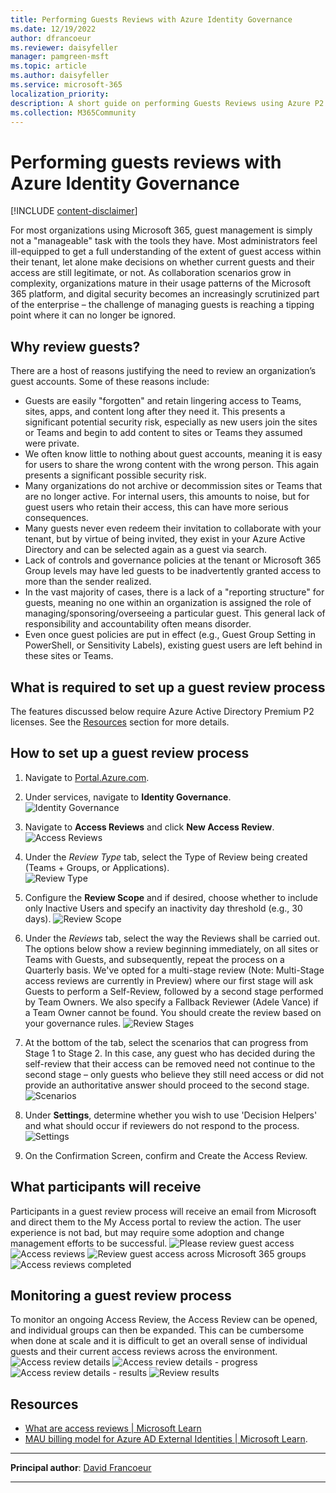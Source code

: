 ```yaml
---
title: Performing Guests Reviews with Azure Identity Governance
ms.date: 12/19/2022
author: dfrancoeur
ms.reviewer: daisyfeller
manager: pamgreen-msft
ms.topic: article
ms.author: daisyfeller
ms.service: microsoft-365
localization_priority: 
description: A short guide on performing Guests Reviews using Azure P2 and its Identity Governance features.
ms.collection: M365Community
---
```


# Performing guests reviews with Azure Identity Governance

[!INCLUDE [content-disclaimer](includes/content-disclaimer.md)]

For most organizations using Microsoft 365, guest management is simply not a "manageable" task with the tools they have. Most administrators feel ill-equipped to get a full understanding of the extent of guest access within their tenant, let alone make decisions on whether current guests and their access are still legitimate, or not. As collaboration scenarios grow in complexity, organizations mature in their usage patterns of the Microsoft 365 platform, and digital security becomes an increasingly scrutinized part of the enterprise – the challenge of managing guests is reaching a tipping point where it can no longer be ignored.

## Why review guests?

There are a host of reasons justifying the need to review an organization’s guest accounts. Some of these reasons include:

- Guests are easily "forgotten" and retain lingering access to Teams, sites, apps, and content long after they need it. This presents a significant potential security risk, especially as new users join the sites or Teams and begin to add content to sites or Teams they assumed were private.
- We often know little to nothing about guest accounts, meaning it is easy for users to share the wrong content with the wrong person. This again presents a significant possible security risk.
- Many organizations do not archive or decommission sites or Teams that are no longer active. For internal users, this amounts to noise, but for guest users who retain their access, this can have more serious consequences.
- Many guests never even redeem their invitation to collaborate with your tenant, but by virtue of being invited, they exist in your Azure Active Directory and can be selected again as a guest via search.
- Lack of controls and governance policies at the tenant or Microsoft 365 Group levels may have led guests to be inadvertently granted access to more than the sender realized.
- In the vast majority of cases, there is a lack of a "reporting structure" for guests, meaning no one within an organization is assigned the role of managing/sponsoring/overseeing a particular guest. This general lack of responsibility and accountability often means disorder.
- Even once guest policies are put in effect (e.g., Guest Group Setting in PowerShell, or Sensitivity Labels), existing guest users are left behind in these sites or Teams.

## What is required to set up a guest review process

The features discussed below require Azure Active Directory Premium P2 licenses. See the [Resources](#resources) section for more details.

## How to set up a guest review process

1. Navigate to [Portal.Azure.com](https://portal.azure.com/).

2. Under services, navigate to **Identity Governance**.  
![Identity Governance](media/performing-guest-reviews/guestreviews1.png)

3. Navigate to **Access Reviews** and click **New Access Review**.  
![Access Reviews](media/performing-guest-reviews/guestreviews2.png)

4. Under the *Review Type* tab, select the Type of Review being created (Teams + Groups, or Applications).  
![Review Type](media/performing-guest-reviews/guestreviews3.png)

5. Configure the **Review Scope** and if desired, choose whether to include only Inactive Users and specify an inactivity day threshold (e.g., 30 days).
![Review Scope](media/performing-guest-reviews/guestreviews4.png)

6. Under the *Reviews* tab, select the way the Reviews shall be carried out. The options below show a review beginning immediately, on all sites or Teams with Guests, and subsequently, repeat the process on a Quarterly basis. We've opted for a multi-stage review (Note: Multi-Stage access reviews are currently in Preview) where our first stage will ask Guests to perform a Self-Review, followed by a second stage performed by Team Owners. We also specify a Fallback Reviewer (Adele Vance) if a Team Owner cannot be found. You should create the review based on your governance rules.
![Review Stages](media/performing-guest-reviews/guestreviews5.png)

7. At the bottom of the tab, select the scenarios that can progress from Stage 1 to Stage 2. In this case, any guest who has decided during the self-review that their access can be removed need not continue to the second stage – only guests who believe they still need access or did not provide an authoritative answer should proceed to the second stage.
![Scenarios](media/performing-guest-reviews/guestreviews6.png)

8. Under **Settings**, determine whether you wish to use 'Decision Helpers' and what should occur if reviewers do not respond to the process.
![Settings](media/performing-guest-reviews/guestreviews7.png)

9. On the Confirmation Screen, confirm and Create the Access Review.

## What participants will receive

Participants in a guest review process will receive an email from Microsoft and direct them to the My Access portal to review the action. The user experience is not bad, but may require some adoption and change management efforts to be successful.
![Please review guest access](media/performing-guest-reviews/guestreviews8.png)
![Access reviews](media/performing-guest-reviews/guestreviews9.png)
![Review guest access across Microsoft 365 groups](media/performing-guest-reviews/guestreviews10.png)
![Access reviews completed](media/performing-guest-reviews/guestreviews11.png)

## Monitoring a guest review process

To monitor an ongoing Access Review, the Access Review can be opened, and individual groups can then be expanded. This can be cumbersome when done at scale and it is difficult to get an overall sense of individual guests and their current access reviews across the environment.
![Access review details](media/performing-guest-reviews/guestreviews12.png)
![Access review details - progress](media/performing-guest-reviews/guestreviews13.png)
![Access review details - results](media/performing-guest-reviews/guestreviews14.png)
![Review results](media/performing-guest-reviews/guestreviews15.png)

## Resources

- [What are access reviews | Microsoft Learn](https://learn.microsoft.com/azure/active-directory/governance/access-reviews-overview)
- [MAU billing model for Azure AD External Identities | Microsoft Learn](https://learn.microsoft.com/azure/active-directory/external-identities/external-identities-pricing).

---

**Principal author**: [David Francoeur](https://www.linkedin.com/in/dfrancoeur/)

---
